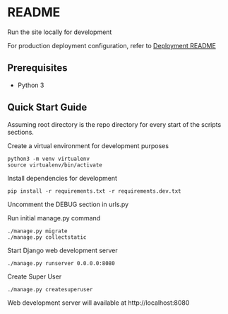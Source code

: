 # README

Run the site locally for development

For production deployment configuration, refer to [Deployment README](deployment/README.md)

## Prerequisites

- Python 3

## Quick Start Guide

Assuming root directory is the repo directory for every start of the scripts sections.

Create a virtual environment for development purposes

```shell script
python3 -m venv virtualenv
source virtualenv/bin/activate
```

Install dependencies for development

```shell script
pip install -r requirements.txt -r requirements.dev.txt
```

Uncomment the DEBUG section in urls.py

Run initial manage.py command

```shell script
./manage.py migrate
./manage.py collectstatic
```

Start Django web development server

```shell script
./manage.py runserver 0.0.0.0:8080
```

Create Super User

``` shell script
./manage.py createsuperuser
```

Web development server will available at http://localhost:8080
